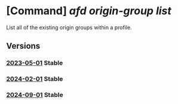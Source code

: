 # [Command] _afd origin-group list_

List all of the existing origin groups within a profile.

## Versions

### [2023-05-01](/Resources/mgmt-plane/L3N1YnNjcmlwdGlvbnMve30vcmVzb3VyY2Vncm91cHMve30vcHJvdmlkZXJzL21pY3Jvc29mdC5jZG4vcHJvZmlsZXMve30vb3JpZ2luZ3JvdXBz/2023-05-01.xml) **Stable**

<!-- mgmt-plane /subscriptions/{}/resourcegroups/{}/providers/microsoft.cdn/profiles/{}/origingroups 2023-05-01 -->

### [2024-02-01](/Resources/mgmt-plane/L3N1YnNjcmlwdGlvbnMve30vcmVzb3VyY2Vncm91cHMve30vcHJvdmlkZXJzL21pY3Jvc29mdC5jZG4vcHJvZmlsZXMve30vb3JpZ2luZ3JvdXBz/2024-02-01.xml) **Stable**

<!-- mgmt-plane /subscriptions/{}/resourcegroups/{}/providers/microsoft.cdn/profiles/{}/origingroups 2024-02-01 -->

### [2024-09-01](/Resources/mgmt-plane/L3N1YnNjcmlwdGlvbnMve30vcmVzb3VyY2Vncm91cHMve30vcHJvdmlkZXJzL21pY3Jvc29mdC5jZG4vcHJvZmlsZXMve30vb3JpZ2luZ3JvdXBz/2024-09-01.xml) **Stable**

<!-- mgmt-plane /subscriptions/{}/resourcegroups/{}/providers/microsoft.cdn/profiles/{}/origingroups 2024-09-01 -->
